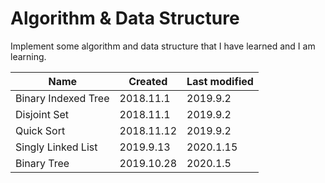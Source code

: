 # Algorithm & Data Structure
Implement some algorithm and data structure that I have learned and I am learning.

| Name                | Created    | Last modified |
| ------------------- | ---------- | ------------- |
| Binary Indexed Tree | 2018.11.1  | 2019.9.2      |
| Disjoint Set        | 2018.11.1  | 2019.9.2      |
| Quick Sort          | 2018.11.12 | 2019.9.2      |
| Singly Linked List  | 2019.9.13  | 2020.1.15     |
| Binary Tree         | 2019.10.28 | 2020.1.5      |

